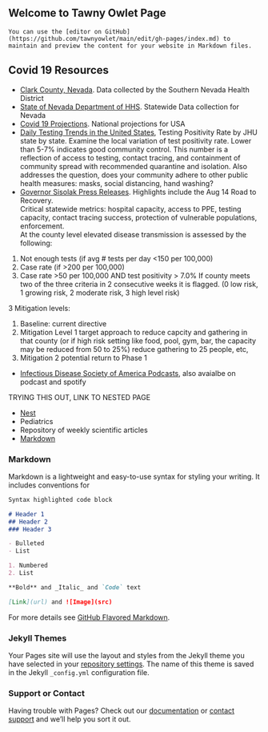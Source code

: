 ## Welcome to Tawny Owlet Page

`You can use the [editor on GitHub](https://github.com/tawnyowlet/main/edit/gh-pages/index.md) to maintain and preview the content for your website in Markdown files.`
## Covid 19 Resources
- [Clark County, Nevada](https://www.southernnevadahealthdistrict.org/coronavirus#cases). Data collected by the Southern Nevada Health District
- [State of Nevada Department of HHS](https://app.powerbigov.us/view?r=eyJrIjoiMjA2ZThiOWUtM2FlNS00MGY5LWFmYjUtNmQwNTQ3Nzg5N2I2IiwidCI6ImU0YTM0MGU2LWI4OWUtNGU2OC04ZWFhLTE1NDRkMjcwMzk4MCJ9). Statewide Data collection for Nevada
- [Covid 19 Projections](https://covid19.healthdata.org/united-states-of-america).  National projections for USA
- [Daily Testing Trends in the United States](https://coronavirus.jhu.edu/testing/individual-states?fbclid=IwAR02lG-1TMD6qsQ8zJ1-sMgdR-NbrN5K2R80Few3Wpe1M3Hz7TsndHTLBeoWhenever), Testing Positivity Rate by JHU state by state.  Examine the local variation of test positivity rate. Lower than 5-7% indicates good community control.  This number is a reflection of access to testing, contact tracing, and containment of community spread with recommended quarantine and isolation. Also addresses the question, does your community adhere to other public health measures: masks, social distancing, hand washing?
- [Governor Sisolak Press Releases](https://nvhealthresponse.nv.gov/news-resources/press-releases/).  Highlights include the Aug 14 Road to Recovery.  
Critical statewide metrics: hospital capacity, access to PPE, testing capacity, contact tracing success, protection of vulnerable populations, enforcement.  
At the county level elevated disease transmission is assessed by the following: 
1. Not enough tests (if avg # tests per day <150 per 100,000)
2. Case rate (if >200 per 100,000)
3. Case rate >50 per 100,000 AND test positivity > 7.0%
If county meets two of the three criteria in 2 consecutive weeks it is flagged. (0 low risk, 1 growing risk, 2 moderate risk, 3 high level risk)

3 Mitigation levels: 
1. Baseline: current directive
2. Mitigation Level 1 target approach to reduce capcity and gathering in that county (or if high risk setting like food, pool, gym, bar, the capacity may be reduced from 50 to 25%) reduce gathering to 25 people, etc, 
3. Mitigation 2 potential return to Phase 1

- [Infectious Disease Society of America Podcasts](https://www.idsociety.org/Podcasts/), also avaialbe on podcast and spotify

TRYING THIS OUT, LINK TO NESTED PAGE
- [Nest](https://tawnyowlet.github.io/nest/index.html)
- Pediatrics
- Repository of weekly scientific articles
- [Markdown](https://github.com/tchapi/markdown-cheatsheet)

### Markdown

Markdown is a lightweight and easy-to-use syntax for styling your writing. It includes conventions for

```markdown
Syntax highlighted code block

# Header 1
## Header 2
### Header 3

- Bulleted
- List

1. Numbered
2. List

**Bold** and _Italic_ and `Code` text

[Link](url) and ![Image](src)
``` 

For more details see [GitHub Flavored Markdown](https://guides.github.com/features/mastering-markdown/).

### Jekyll Themes

Your Pages site will use the layout and styles from the Jekyll theme you have selected in your [repository settings](https://github.com/tawnyowlet/main/settings). The name of this theme is saved in the Jekyll `_config.yml` configuration file.

### Support or Contact

Having trouble with Pages? Check out our [documentation](https://docs.github.com/categories/github-pages-basics/) or [contact support](https://github.com/contact) and we’ll help you sort it out.
